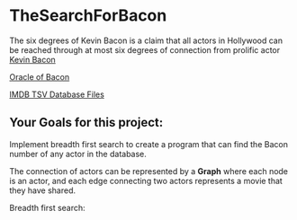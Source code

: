 # TheSearchForBacon

The six degrees of Kevin Bacon is a claim that all actors in Hollywood can be reached through at most six degrees of connection from prolific actor [Kevin Bacon](https://www.imdb.com/name/nm0000102/?ref_=fn_al_nm_1)

[Oracle of Bacon](https://oracleofbacon.org/movielinks.php)

[IMDB TSV Database Files](https://www.imdb.com/interfaces/)

## Your Goals for this project:

Implement breadth first search to create a program that can find the Bacon number of any actor in the database.

The connection of actors can be represented by a **Graph** where each node is an actor, and each edge connecting two actors represents a movie that they have shared.



Breadth first search:

